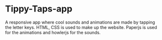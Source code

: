 # Tippy-Taps-app
A responsive app where cool sounds and animations are made by tapping the letter keys.
HTML, CSS is used to make up the website.
Paperjs is used for the animations and howlerjs for the sounds.
